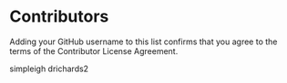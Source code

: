 # Contributors

Adding your GitHub username to this list confirms that you agree to the terms of
the Contributor License Agreement.

simpleigh
drichards2
